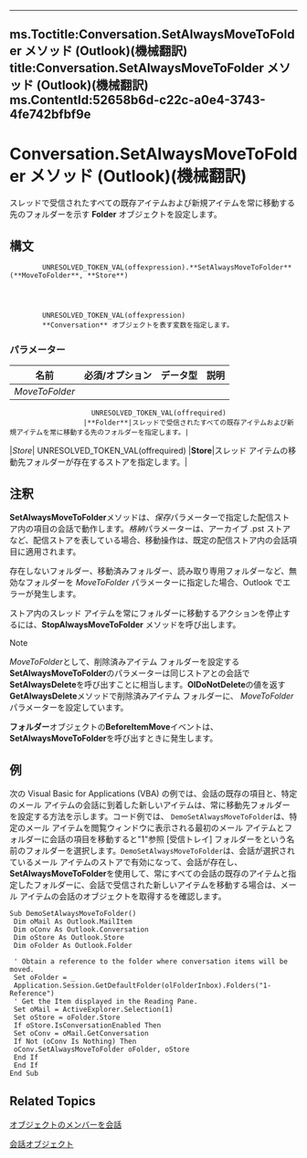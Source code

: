 

---
ms.Toctitle:Conversation.SetAlwaysMoveToFolder メソッド (Outlook)(機械翻訳)
title:Conversation.SetAlwaysMoveToFolder メソッド (Outlook)(機械翻訳)
ms.ContentId:52658b6d-c22c-a0e4-3743-4fe742bfbf9e
---
# Conversation.SetAlwaysMoveToFolder メソッド (Outlook)(機械翻訳)




スレッドで受信されたすべての既存アイテムおよび新規アイテムを常に移動する先のフォルダーを示す **Folder** オブジェクトを設定します。

## 構文

            UNRESOLVED_TOKEN_VAL(offexpression).**SetAlwaysMoveToFolder**(**MoveToFolder**, **Store**)




            UNRESOLVED_TOKEN_VAL(offexpression)
            **Conversation** オブジェクトを表す変数を指定します。

### パラメーター

|**名前**|**必須/オプション**|**データ型**|**説明**|
|---|---|---|---|
|*MoveToFolder*|
                        UNRESOLVED_TOKEN_VAL(offrequired)
                      |**Folder**|スレッドで受信されたすべての既存アイテムおよび新規アイテムを常に移動する先のフォルダーを指定します。|
|*Store*|
                        UNRESOLVED_TOKEN_VAL(offrequired)
                      |**Store**|スレッド アイテムの移動先フォルダーが存在するストアを指定します。|





## 注釈
**SetAlwaysMoveToFolder**メソッドは、*保存*パラメーターで指定した配信ストア内の項目の会話で動作します。*格納*パラメーターは、アーカイブ .pst ストアなど、配信ストアを表している場合、移動操作は、既定の配信ストア内の会話項目に適用されます。



存在しないフォルダー、移動済みフォルダー、読み取り専用フォルダーなど、無効なフォルダーを *MoveToFolder* パラメーターに指定した場合、Outlook でエラーが発生します。





ストア内のスレッド アイテムを常にフォルダーに移動するアクションを停止するには、**StopAlwaysMoveToFolder** メソッドを呼び出します。 







>[!NOTE]
>*MoveToFolder*として、削除済みアイテム フォルダーを設定する**SetAlwaysMoveToFolder**のパラメーターは同じストアとの会話で**SetAlwaysDelete**を呼び出すことに相当します。**OlDoNotDelete**の値を返す**GetAlwaysDelete**メソッドで削除済みアイテム フォルダーに、 *MoveToFolder*パラメーターを設定しています。





**フォルダー**オブジェクトの**BeforeItemMove**イベントは、 **SetAlwaysMoveToFolder**を呼び出すときに発生します。



## 例
次の Visual Basic for Applications (VBA) の例では、会話の既存の項目と、特定のメール アイテムの会話に到着した新しいアイテムは、常に移動先フォルダーを設定する方法を示します。コード例では、 `DemoSetAlwaysMoveToFolder`は、特定のメール アイテムを閲覧ウィンドウに表示される最初のメール アイテムとフォルダーに会話の項目を移動すると"1"参照 [受信トレイ] フォルダーをという名前のフォルダーを選択します。`DemoSetAlwaysMoveToFolder`は、会話が選択されているメール アイテムのストアで有効になって、会話が存在し、 **SetAlwaysMoveToFolder**を使用して、常にすべての会話の既存のアイテムと指定したフォルダーに、会話で受信された新しいアイテムを移動する場合は、メール アイテムの会話のオブジェクトを取得するを確認します。

```vba
Sub DemoSetAlwaysMoveToFolder() 
 Dim oMail As Outlook.MailItem 
 Dim oConv As Outlook.Conversation 
 Dim oStore As Outlook.Store 
 Dim oFolder As Outlook.Folder 
 
 ' Obtain a reference to the folder where conversation items will be moved. 
 Set oFolder = _ 
 Application.Session.GetDefaultFolder(olFolderInbox).Folders("1-Reference") 
 ' Get the Item displayed in the Reading Pane. 
 Set oMail = ActiveExplorer.Selection(1) 
 Set oStore = oFolder.Store 
 If oStore.IsConversationEnabled Then 
 Set oConv = oMail.GetConversation 
 If Not (oConv Is Nothing) Then 
 oConv.SetAlwaysMoveToFolder oFolder, oStore 
 End If 
 End If 
End Sub
```




## Related Topics

[オブジェクトのメンバーを会話](09ff1e8e-7c5a-0b1e-e8e2-e259f66f71c8.md)

[会話オブジェクト](2705d38a-ebc0-e5a7-208b-ffe1f5446b1b.md)




